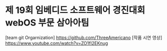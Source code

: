 # 제 19회 임베디드 소프트웨어 경진대회 webOS 부문 삼아아팀

[team git Orgarnization] https://github.com/ThreeAmericano
[작품 시연 영상] https://www.youtube.com/watch?v=ZO1fI2EKnug
